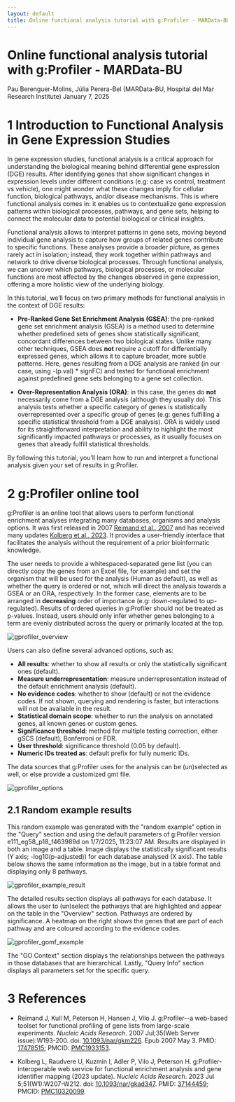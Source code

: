 ```yaml
---
layout: default
title: Online functional analysis tutorial with g:Profiler - MARData-BU
---
```


Online functional analysis tutorial with g:Profiler - MARData-BU
================
Pau Berenguer-Molins, Júlia Perera-Bel (MARData-BU, Hospital del Mar
Research Institute)
January 7, 2025

# 1 Introduction to Functional Analysis in Gene Expression Studies

In gene expression studies, functional analysis is a critical approach
for understanding the biological meaning behind differential gene
expression (DGE) results. After identifying genes that show significant
changes in expression levels under different conditions (e.g: case vs
control, treatment vs vehicle), one might wonder what these changes
imply for cellular function, biological pathways, and/or disease
mechanisms. This is where functional analysis comes in: it enables us to
contextualize gene expression patterns within biological processes,
pathways, and gene sets, helping to connect the molecular data to
potential biological or clinical insights.

Functional analysis allows to interpret patterns in gene sets, moving
beyond individual gene analysis to capture how groups of related genes
contribute to specific functions. These analyses provide a broader
picture, as genes rarely act in isolation; instead, they work together
within pathways and network to drive diverse biological processes.
Through functional analysis, we can uncover which pathways, biological
processes, or molecular functions are most affected by the changes
observed in gene expression, offering a more holistic view of the
underlying biology.

In this tutorial, we’ll focus on two primary methods for functional
analysis in the context of DGE results:

-   **Pre-Ranked Gene Set Enrichment Analysis (GSEA)**: the pre-ranked
    gene set enrichment analysis (GSEA) is a method used to determine
    whether predefined sets of genes show statistically significant,
    concordant differences between two biological states. Unlike many
    other techniques, GSEA does **not** require a cutoff for
    differentially expressed genes, which allows it to capture broader,
    more subtle patterns. Here, genes resulting from a DGE analysis are
    ranked (in our case, using *-*(p.val) \* signFC) and tested for
    functional enrichment against predefined gene sets belonging to a
    gene set collection.

-   **Over-Representation Analysis (ORA)**: in this case, the genes do
    **not** necessarily come from a DGE analysis (although they usually
    do). This analysis tests whether a specific category of genes is
    statistically overrepresented over a specific group of genes (e.g:
    genes fulfilling a specific statistical threshold from a DGE
    analysis). ORA is widely used for its straightforward interpretation
    and ability to highlight the most significantly impacted pathways or
    processes, as it usually focuses on genes that already fulfill
    statistical thresholds.

By following this tutorial, you’ll learn how to run and interpret a functional
analysis given your set of results in g:Profiler.

# 2 g:Profiler online tool

g:Profiler is an online tool that allows users to perform functional enrichment
analyses integrating many databases, organisms and analysis options. It was first
released in 2007 [Reimand et al., 2007](#gprofiler_2007) and has received many updates
[Kolberg et al., 2023](#gprofiler_2023). It provides a user-friendly interface
that facilitates the analysis without the requirement of a prior bioinformatic knowledge.

The user needs to provide a whitespaced-separated gene list (you can directly
copy the genes from an Excel file, for example) and set the organism that will be
used for the analysis (Human as default), as well as whether the query is ordered
or not, which will direct the analysis towards a GSEA or an ORA, respectively.
In the former case, elements are to be arranged in **decreasing** order of importance
(e.g: down-regulated to up-regulated). Results of ordered queries in g:Profiler
should not be treated as p-values. Instead, users should only infer whether genes
belonging to a term are evenly distributed across the query or primarily located at the top.

![gprofiler_overview](https://github.com/MARData-BU/Tutorials/raw/main/Images/gprofiler_overview.png)

Users can also define several advanced options, such as:

-   **All results**: whether to show all results or only the statistically significant ones (default).
-   **Measure underrepresentation**: measure underrepresentation instead of the default enrichment analysis (default).
-   **No evidence codes**: whether to show (default) or not the evidence codes. If not shown, querying and rendering is faster, but interactions will not be available in the result.
-   **Statistical domain scope**: whether to run the analysis on annotated genes, all known genes or custom genes.
-   **Significance threshold**: method for multiple testing correction, either gSCS (default), Bonferroni or FDR.
-   **User threshold**: significance threshold (0.05 by default).
-   **Numeric IDs treated as**: default prefix for fully numeric IDs.

The data sources that g:Profiler uses for the analysis can be (un)selected as well, or else provide a customized gmt file.

![gprofiler_options](https://github.com/MARData-BU/Tutorials/raw/main/Images/gprofiler_options.png)

## 2.1 Random example results

This random example was generated with the "random example" option in the "Query" section and using the default parameters of g:Profiler version e111_eg58_p18_f463989d on 1/7/2025, 11:23:07 AM. Results are displayed in both an image and a table. Image displays the statistically significant results (Y axis; -log10(p-adjusted)) for each database analysed (X axis). The table below shows the same information as the image, but in a table format and displaying only 8 pathways.  

![gprofiler_example_result](https://github.com/MARData-BU/Tutorials/raw/main/Images/gprofiler_example_result.png)

The detailed results section displays all pathways for each database. It allows the user to (un)select the pathways that are highlighted and appear on the table in the "Overview" section. Pathways are ordered by significance. A heatmap on the right shows the genes that are part of each pathway and are coloured according to the evidence codes.

![gprofiler_gomf_example](https://github.com/MARData-BU/Tutorials/raw/main/Images/gprofiler_gomf_example.png)

The "GO Context" section displays the relationships between the pathways in those databases that are hierarchical. Lastly, "Query Info" section displays all parameters set for the specific query.

# 3 References

- <a id="gprofiler_2007"></a>Reimand J, Kull M, Peterson H, Hansen J, Vilo J. g:Profiler--a web-based toolset for functional profiling of gene lists from large-scale experiments. *Nucleic Acids Research*. 2007 Jul;35(Web Server issue):W193-200. doi: [10.1093/nar/gkm226](https://doi.org/10.1093/nar/gkm226). Epub 2007 May 3. PMID: [17478515](https://pubmed.ncbi.nlm.nih.gov/17478515); PMCID: [PMC1933153](https://www.ncbi.nlm.nih.gov/pmc/articles/PMC1933153/).

- <a id="gprofiler_2023"></a>Kolberg L, Raudvere U, Kuzmin I, Adler P, Vilo J, Peterson H. g:Profiler-interoperable web service for functional enrichment analysis and gene identifier mapping (2023 update). *Nucleic Acids Research*. 2023 Jul 5;51(W1):W207-W212. doi: [10.1093/nar/gkad347](https://doi.org/10.1093/nar/gkad347). PMID: [37144459](https://pubmed.ncbi.nlm.nih.gov/37144459); PMCID: [PMC10320099](https://www.ncbi.nlm.nih.gov/pmc/articles/PMC10320099/).
